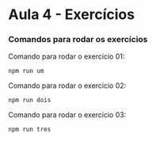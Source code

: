 # Aula 4 - Exercícios

### Comandos para rodar os exercícios
Comando para rodar o exercício 01:
```
npm run um
````

Comando para rodar o exercício 02:
```
npm run dois
```

Comando para rodar o exercício 03:
```
npm run tres
```